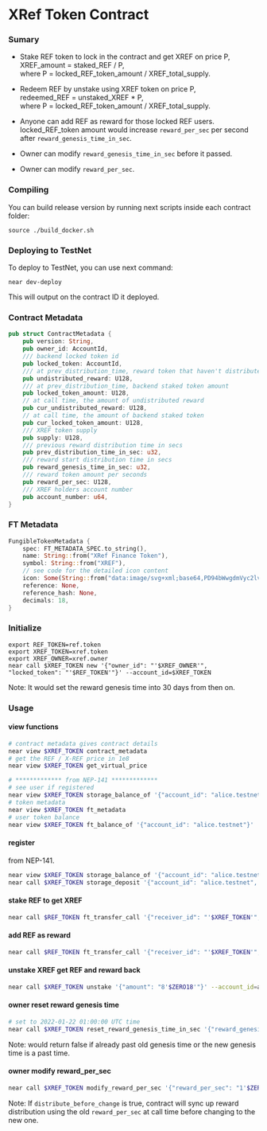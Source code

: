 # XRef Token Contract

### Sumary
* Stake REF token to lock in the contract and get XREF on price P,  
XREF_amount = staked_REF / P,  
where P = locked_REF_token_amount / XREF_total_supply.  

* Redeem REF by unstake using XREF token on price P,  
redeemed_REF = unstaked_XREF * P,  
where P = locked_REF_token_amount / XREF_total_supply. 

* Anyone can add REF as reward for those locked REF users.  
locked_REF_token amount would increase `reward_per_sec` per second after `reward_genesis_time_in_sec`.  

* Owner can modify `reward_genesis_time_in_sec` before it passed.

* Owner can modify `reward_per_sec`.

### Compiling

You can build release version by running next scripts inside each contract folder:

```
source ./build_docker.sh
```

### Deploying to TestNet

To deploy to TestNet, you can use next command:
```
near dev-deploy
```

This will output on the contract ID it deployed.

### Contract Metadata
```rust
pub struct ContractMetadata {
    pub version: String,
    pub owner_id: AccountId,
    /// backend locked token id
    pub locked_token: AccountId,
    /// at prev_distribution_time, reward token that haven't distribute yet
    pub undistributed_reward: U128,
    /// at prev_distribution_time, backend staked token amount
    pub locked_token_amount: U128,
    // at call time, the amount of undistributed reward
    pub cur_undistributed_reward: U128,
    // at call time, the amount of backend staked token
    pub cur_locked_token_amount: U128,
    /// XREF token supply
    pub supply: U128,
    /// previous reward distribution time in secs
    pub prev_distribution_time_in_sec: u32,
    /// reward start distribution time in secs
    pub reward_genesis_time_in_sec: u32,
    /// reward token amount per seconds
    pub reward_per_sec: U128,
    /// XREF holders account number
    pub account_number: u64,
}
```

### FT Metadata
```rust
FungibleTokenMetadata {
    spec: FT_METADATA_SPEC.to_string(),
    name: String::from("XRef Finance Token"),
    symbol: String::from("XREF"),
    // see code for the detailed icon content
    icon: Some(String::from("data:image/svg+xml;base64,PD94bWwgdmVyc2lvbj0i......=")),
    reference: None,
    reference_hash: None,
    decimals: 18,
}
```

### Initialize

```shell
export REF_TOKEN=ref.token
export XREF_TOKEN=xref.token
export XREF_OWNER=xref.owner
near call $XREF_TOKEN new '{"owner_id": "'$XREF_OWNER'", "locked_token": "'$REF_TOKEN'"}' --account_id=$XREF_TOKEN
```
Note: It would set the reward genesis time into 30 days from then on.

### Usage

#### view functions
```bash
# contract metadata gives contract details
near view $XREF_TOKEN contract_metadata
# get the REF / X-REF price in 1e8
near view $XREF_TOKEN get_virtual_price

# ************* from NEP-141 *************
# see user if registered
near view $XREF_TOKEN storage_balance_of '{"account_id": "alice.testnet"}'
# token metadata
near view $XREF_TOKEN ft_metadata
# user token balance
near view $XREF_TOKEN ft_balance_of '{"account_id": "alice.testnet"}'
```

#### register
from NEP-141.
```bash
near view $XREF_TOKEN storage_balance_of '{"account_id": "alice.testnet"}'
near call $XREF_TOKEN storage_deposit '{"account_id": "alice.testnet", "registration_only": true}' --account_id=alice.testnet --amount=0.1
```

#### stake REF to get XREF
```bash
near call $REF_TOKEN ft_transfer_call '{"receiver_id": "'$XREF_TOKEN'", "amount": "10'$ZERO18'", "msg": ""}' --account_id=alice.testnet --amount=$YN --gas=$GAS100
```

#### add REF as reward
```bash
near call $REF_TOKEN ft_transfer_call '{"receiver_id": "'$XREF_TOKEN'", "amount": "10'$ZERO18'", "msg": "reward"}' --account_id=alice.testnet --amount=$YN --gas=$GAS100
```

#### unstake XREF get REF and reward back
```bash
near call $XREF_TOKEN unstake '{"amount": "8'$ZERO18'"}' --account_id=alice.testnet --amount=$YN --gas=$GAS100
```

#### owner reset reward genesis time
```bash
# set to 2022-01-22 01:00:00 UTC time
near call $XREF_TOKEN reset_reward_genesis_time_in_sec '{"reward_genesis_time_in_sec": 1642813200}' --account_id=$XREF_OWNER
```
Note: would return false if already past old genesis time or the new genesis time is a past time.

#### owner modify reward_per_sec
```bash
near call $XREF_TOKEN modify_reward_per_sec '{"reward_per_sec": "1'$ZERO18'", "distribute_before_change": true}' --account_id=$XREF_OWNER --gas=$GAS100
```
Note: If `distribute_before_change` is true, contract will sync up reward distribution using the old `reward_per_sec` at call time before changing to the new one.